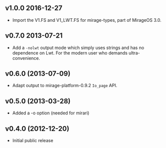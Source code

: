 v1.0.0 2016-12-27
-----------------

* Import the V1.FS and V1_LWT.FS for mirage-types, part of MirageOS 3.0.

v0.7.0 2013-07-21
-----------------

* Add a `-nolwt` output mode which simply uses strings and has
  no dependence on Lwt.  For the modern user who demands ultra-convenience.

v0.6.0 (2013-07-09)
-------------------

* Adapt output to mirage-platform-0.9.2 `Io_page` API.

v0.5.0 (2013-03-28)
-------------------

* Added a -o option (needed for mirari)

v0.4.0 (2012-12-20)
-------------------

* Initial public release
